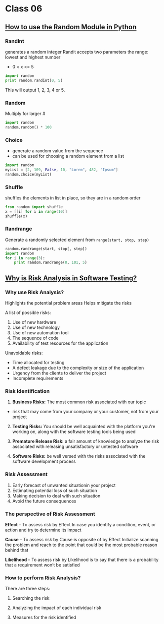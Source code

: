 # Class 06

## [How to use the Random Module in Python](https://www.pythonforbeginners.com/random/how-to-use-the-random-module-in-python)

### Randint

generates a random integer
Randit accepts two parameters the range: lowest and highest number

- 0 < x <= 5

```python
import random
print random.randint(0, 5)
```

This will output 1, 2, 3, 4 or 5.

### Random

Multiply for larger #

```python
import random
random.random() * 100
```

### Choice

- generate a random value from the sequence
- can be used for choosing a random element from a list

```python
import random
myList = [2, 109, False, 10, "Lorem", 482, "Ipsum"]
random.choice(myList)
```

### Shuffle

shuffles the elements in list in place, so they are in a random order

```python
from random import shuffle
x = [[i] for i in range(10)]
shuffle(x)
```

### Randrange

Generate a randomly selected element from `range(start, stop, step)`

```python
random.randrange(start, stop[, step])
import random
for i in range(3):
    print random.randrange(0, 101, 5)
```

## [Why is Risk Analysis in Software Testing?](https://www.edureka.co/blog/risk-analysis-in-software-testing/)

### Why use Risk Analysis?

Highlights the potential problem areas
Helps mitigate the risks

A list of possible risks:

1. Use of new hardware
2. Use of new technology
3. Use of new automation tool
4. The sequence of code
5. Availability of test resources for the application

Unavoidable risks:

- Time allocated for testing
- A defect leakage due to the complexity or size of the application
- Urgency from the clients to deliver the project
- Incomplete requirements

### Risk Identification

1. **Business Risks:** The most common risk associated with our topic

- risk that may come from your company or your customer, not from your project

2. **Testing Risks:** You should be well acquainted with the platform you're working on, along with the software testing tools being used

3. **Premature Release Risk:** a fair amount of knowledge to analyze the risk associated with releasing unsatisfactory or untested software

4. **Software Risks:** be well versed with the risks associated with the software development process

### Risk Assessment

1. Early forecast of unwanted situationin your project
2. Estimating potential loss of such situation
3. Making decision to deal with such situation
4. Avoid the future consequences

### The perspective of Risk Assessment

**Effect** – To assess risk by Effect
In case you identify a condition, event, or action and try to determine its impact

**Cause** – To assess risk by Cause is opposite of by Effect
Initialize scanning the problem and reach to the point that could be the most probable reason behind that

**Likelihood** – To assess risk by Likelihood is to say that there is a probability that a requirement won’t be satisfied

### How to perform Risk Analysis?

There are three steps:

1. Searching the risk

2. Analyzing the impact of each individual risk

3. Measures for the risk identified
